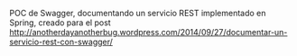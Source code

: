 POC de Swagger, documentando un servicio REST implementado en Spring, creado para el post http://anotherdayanotherbug.wordpress.com/2014/09/27/documentar-un-servicio-rest-con-swagger/



